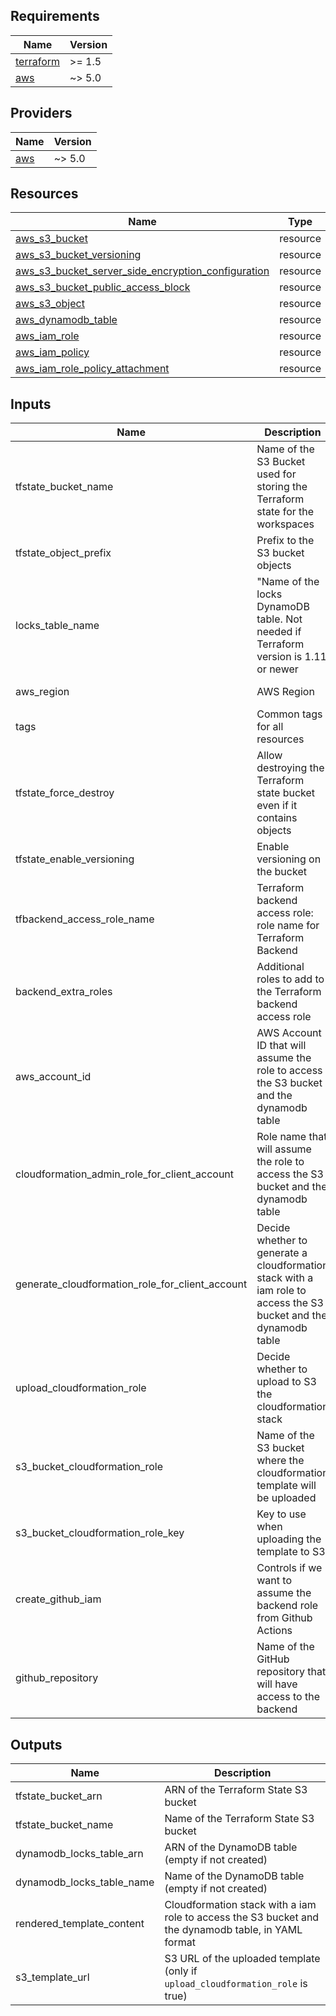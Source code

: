 <!-- BEGIN_TF_DOCS -->
## Requirements

| Name | Version |
|------|---------|
| <a name="requirement_terraform"></a> [terraform](#requirement\_terraform) | >= 1.5 |
| <a name="requirement_aws"></a> [aws](#requirement\_aws) | ~> 5.0 |

## Providers

| Name | Version |
|------|---------|
| <a name="provider_aws"></a> [aws](#provider\_aws) | ~> 5.0 |

## Resources

| Name | Type |
|------|------|
| [aws_s3_bucket](https://registry.terraform.io/providers/hashicorp/aws/latest/docs/resources/s3_bucket) | resource |
| [aws_s3_bucket_versioning](https://registry.terraform.io/providers/hashicorp/aws/latest/docs/resources/s3_bucket_versioning) | resource |
| [aws_s3_bucket_server_side_encryption_configuration](https://registry.terraform.io/providers/hashicorp/aws/latest/docs/resources/s3_bucket_server_side_encryption_configuration) | resource |
| [aws_s3_bucket_public_access_block](https://registry.terraform.io/providers/hashicorp/aws/latest/docs/resources/s3_bucket_public_access_block) | resource |
| [aws_s3_object](https://registry.terraform.io/providers/hashicorp/aws/latest/docs/resources/s3_object) | resource |
| [aws_dynamodb_table](https://registry.terraform.io/providers/hashicorp/aws/latest/docs/data-sources/dynamodb_table) | resource |
| [aws_iam_role](https://registry.terraform.io/providers/hashicorp/aws/latest/docs/resources/iam_role)| resource |
| [aws_iam_policy](https://registry.terraform.io/providers/hashicorp/aws/latest/docs/resources/iam_policy) | resource |
| [aws_iam_role_policy_attachment](https://registry.terraform.io/providers/hashicorp/aws/latest/docs/resources/iam_policy_attachment) | resource |


## Inputs

| Name | Description | Type | Default | Required |
|------|-------------|------|---------|:--------:|
| tfstate_bucket_name | Name of the S3 Bucket used for storing the Terraform state for the workspaces | string | -- | Y |
| tfstate_object_prefix | Prefix to the S3 bucket objects | string | -- | Y |
| locks_table_name | "Name of the locks DynamoDB table. Not needed if Terraform version is 1.11 or newer | string | null | N |
| aws_region | AWS Region | string | Default provider region (i.e. "us-east-1") | N |
| tags | Common tags for all resources | map(string) | {} | N |
| tfstate_force_destroy | Allow destroying the Terraform state bucket even if it contains objects | boolean | false | N |
| tfstate_enable_versioning | Enable versioning on the bucket | boolean | true | N |
| tfbackend_access_role_name | Terraform backend access role: role name for Terraform Backend | string | - | Y |
| backend_extra_roles | Additional roles to add to the Terraform backend access role | list(string) | [] | N |
| aws_account_id | AWS Account ID that will assume the role to access the S3 bucket and the dynamodb table | string | - | Y |
| cloudformation_admin_role_for_client_account | Role name that will assume the role to access the S3 bucket and the dynamodb table | string | - | Y |
| generate_cloudformation_role_for_client_account | Decide whether to generate a cloudformation stack with a iam role to access the S3 bucket and the dynamodb table | boolean | true | N |
| upload_cloudformation_role | Decide whether to upload to S3 the cloudformation stack | boolean | true | N |
| s3_bucket_cloudformation_role | Name of the S3 bucket where the cloudformation template will be uploaded | string | "" | Only if "upload_cloudformation_role" is true |
| s3_bucket_cloudformation_role_key | Key to use when uploading the template to S3 | string | cloudformation/rendered-template.yaml | N |
| create_github_iam | Controls if we want to assume the backend role from Github Actions | bool | false | N |
| github_repository | Name of the GitHub repository that will have access to the backend | string | "" | N |


## Outputs

| Name | Description |
|------|-------------|
| tfstate_bucket_arn | ARN of the Terraform State S3 bucket |
| tfstate_bucket_name | Name of the Terraform State S3 bucket |
| dynamodb_locks_table_arn | ARN of the DynamoDB table (empty if not created) |
| dynamodb_locks_table_name | Name of the DynamoDB table (empty if not created) |
| rendered_template_content | Cloudformation stack with a iam role to access the S3 bucket and the dynamodb table, in YAML format |
| s3_template_url | S3 URL of the uploaded template (only if `upload_cloudformation_role` is true) |

<!-- END_TF_DOCS -->

